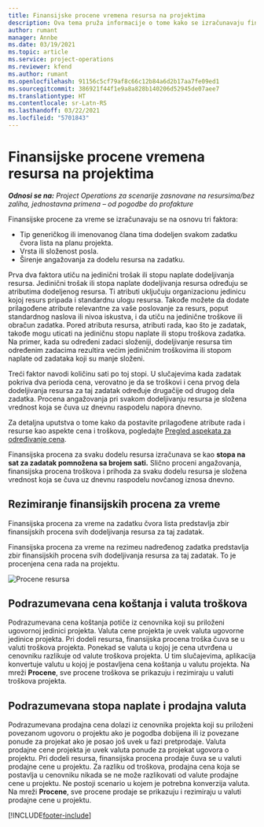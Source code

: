 ```yaml
---
title: Finansijske procene vremena resursa na projektima
description: Ova tema pruža informacije o tome kako se izračunavaju finansijske procene za vreme.
author: rumant
manager: Annbe
ms.date: 03/19/2021
ms.topic: article
ms.service: project-operations
ms.reviewer: kfend
ms.author: rumant
ms.openlocfilehash: 91156c5cf79af8c66c12b84a6d2b17aa7fe09ed1
ms.sourcegitcommit: 386921f44f1e9a8a828b140206d52945de07aee7
ms.translationtype: HT
ms.contentlocale: sr-Latn-RS
ms.lasthandoff: 03/22/2021
ms.locfileid: "5701843"
---
```

# <a name="financial-estimates-for-resource-time-on-projects"></a>Finansijske procene vremena resursa na projektima

_**Odnosi se na:** Project Operations za scenarije zasnovane na resursima/bez zaliha, jednostavna primena – od pogodbe do profakture_

Finansijske procene za vreme se izračunavaju se na osnovu tri faktora: 

- Tip generičkog ili imenovanog člana tima dodeljen svakom zadatku čvora lista na planu projekta. 
- Vrsta ili složenost posla.
- Širenje angažovanja za dodelu resursa na zadatku. 

Prva dva faktora utiču na jedinični trošak ili stopu naplate dodeljivanja resursa. Jedinični trošak ili stopa naplate dodeljivanja resursa određuju se atributima dodeljenog resursa. Ti atributi uključuju organizacionu jedinicu kojoj resurs pripada i standardnu ulogu resursa. Takođe možete da dodate prilagođene atribute relevantne za vaše poslovanje za resurs, poput standardnog naslova ili nivoa iskustva, i da utiču na jedinične troškove ili obračun zadatka.
Pored atributa resursa, atributi rada, kao što je zadatak, takođe mogu uticati na jediničnu stopu naplate ili stopu troškova zadatka. Na primer, kada su određeni zadaci složeniji, dodeljivanje resursa tim određenim zadacima rezultira većim jediničnim troškovima ili stopom naplate od zadataka koji su manje složeni.   

Treći faktor navodi količinu sati po toj stopi. U slučajevima kada zadatak pokriva dva perioda cena, verovatno je da se troškovi i cena prvog dela dodeljivanja resursa za taj zadatak određuje drugačije od drugog dela zadatka. Procena angažovanja pri svakom dodeljivanju resursa je složena vrednost koja se čuva uz dnevnu raspodelu napora dnevno.

Za detaljna uputstva o tome kako da postavite prilagođene atribute rada i resurse kao aspekte cena i troškova, pogledajte [Pregled aspekata za određivanje cena](../pricing-costing/pricing-dimensions-overview.md).

Finansijska procena za svaku dodelu resursa izračunava se kao **stopa na sat za zadatak pomnožena sa brojem sati.**  Slično proceni angažovanja, finansijska procena troškova i prihoda za svaku dodelu resursa je složena vrednost koja se čuva uz dnevnu raspodelu novčanog iznosa dnevno. 

## <a name="summarizing-financial-estimates-for-time"></a>Rezimiranje finansijskih procena za vreme
Finansijska procena za vreme na zadatku čvora lista predstavlja zbir finansijskih procena svih dodeljivanja resursa za taj zadatak.

Finansijska procena za vreme na rezimeu nadređenog zadatka predstavlja zbir finansijskih procena svih dodeljivanja resursa za taj zadatak. To je procenjena cena rada na projektu. 

![Procene resursa](./media/navigation12.png)

## <a name="default-cost-price-and-cost-currency"></a>Podrazumevana cena koštanja i valuta troškova

Podrazumevana cena koštanja potiče iz cenovnika koji su priloženi ugovornoj jedinici projekta. Valuta cene projekta je uvek valuta ugovorne jedinice projekta. Pri dodeli resursa, finansijska procena troška čuva se u valuti troškova projekta. Ponekad se valuta u kojoj je cena utvrđena u cenovniku razlikuje od valute troškova projekta. U tim slučajevima, aplikacija konvertuje valutu u kojoj je postavljena cena koštanja u valutu projekta. Na mreži **Procene**, sve procene troškova se prikazuju i rezimiraju u valuti troškova projekta. 

## <a name="default-bill-rate-and-sales-currency"></a>Podrazumevana stopa naplate i prodajna valuta

Podrazumevana prodajna cena dolazi iz cenovnika projekta koji su priloženi povezanom ugovoru o projektu ako je pogodba dobijena ili iz povezane ponude za projekat ako je posao još uvek u fazi pretprodaje. Valuta prodajne cene projekta je uvek valuta ponude za projekat ugovora o projektu. Pri dodeli resursa, finansijska procena prodaje čuva se u valuti prodajne cene u projektu. Za razliku od troškova, prodajna cena koja se postavlja u cenovniku nikada se ne može razlikovati od valute prodajne cene u projektu. Ne postoji scenario u kojem je potrebna konverzija valuta. Na mreži **Procene**, sve procene prodaje se prikazuju i rezimiraju u valuti prodajne cene u projektu. 

[!INCLUDE[footer-include](../includes/footer-banner.md)]

